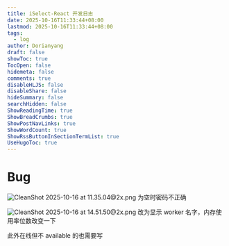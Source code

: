```yaml
---
title: iSelect-React 开发日志
date: 2025-10-16T11:33:44+08:00
lastmod: 2025-10-16T11:33:44+08:00
tags:
  - log
author: Dorianyang
draft: false
showToc: true
TocOpen: false
hidemeta: false
comments: true
disableHLJS: false
disableShare: false
hideSummary: false
searchHidden: false
ShowReadingTime: true
ShowBreadCrumbs: true
ShowPostNavLinks: true
ShowWordCount: true
ShowRssButtonInSectionTermList: true
UseHugoToc: true
---
```

# Bug
![CleanShot 2025-10-16 at 11.35.04@2x.png](https://s2.loli.net/2025/10/16/JpoxeUKqBz8IAlv.png)
为空时密码不正确

![CleanShot 2025-10-16 at 14.51.50@2x.png](https://s2.loli.net/2025/10/16/wSOqM8RFDH4p5ve.png)
改为显示 worker 名字，内存使用率位数改变一下

此外在线但不 available 的也需要写
